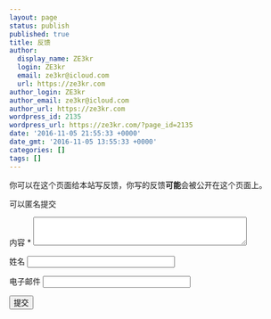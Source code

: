 ```yaml
---
layout: page
status: publish
published: true
title: 反馈
author:
  display_name: ZE3kr
  login: ZE3kr
  email: ze3kr@icloud.com
  url: https://ze3kr.com
author_login: ZE3kr
author_email: ze3kr@icloud.com
author_url: https://ze3kr.com
wordpress_id: 2135
wordpress_url: https://ze3kr.com/?page_id=2135
date: '2016-11-05 21:55:33 +0000'
date_gmt: '2016-11-05 13:55:33 +0000'
categories: []
tags: []
---
```

<p>你可以在这个页面给本站写反馈，你写的反馈<strong>可能</strong>会被公开在这个页面上。</p>
<form action="https://wp.ze3kr.com/wp-content/plugins/add-pingback-manually/add-pingback.php" method="post">
<p class="comment-notes"><span id="email-notes">可以匿名提交</span></p>
<p class="comment-form-url"><label for="pingback-content">内容 <span class="required">*</span></label> <textarea id="pingback-content" cols="45" maxlength="65525" name="pingback-content" rows="3"></textarea></p>
<p><label for="pingback-title">姓名</label> <input id="pingback-title" maxlength="100" name="pingback-title" size="30" type="text" value="" /></p>
<p class="comment-form-email"><label for="pingback-email">电子邮件</label> <input id="pingback-email" maxlength="100" name="pingback-email" size="30" type="email" value="" /></p>
<p class="form-submit"><input id="submit" class="submit" name="submit" type="submit" value="提交" /> <input id="pingback-type" name="pingback-type" type="hidden" value="" /><input id="pingback-id" name="pingback-id" type="hidden" value="https://ze3kr.com/feedback/" /></p>
<p><script><br />
var comment_author_email = jQuery.cookie("comment_author_email_dd9fd5473a8961943ad4decbd45b5159");<br />
var comment_author_url = jQuery.cookie("comment_author_dd9fd5473a8961943ad4decbd45b5159");<br />
if(typeof comment_author !== "undefined") {<br />
	jQuery('#pingback-title').val(comment_author);<br />
}<br />
if(typeof comment_author_email !== "undefined") {<br />
	jQuery('#pingback-email').val(comment_author_email);<br />
}<br />
</script><br />
</form>
